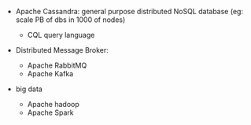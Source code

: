 - Apache Cassandra: general purpose distributed NoSQL database (eg: scale PB of dbs in 1000 of nodes)

  - CQL query language

- Distributed Message Broker:

  - Apache RabbitMQ
  - Apache Kafka

- big data

  - Apache hadoop
  - Apache Spark
